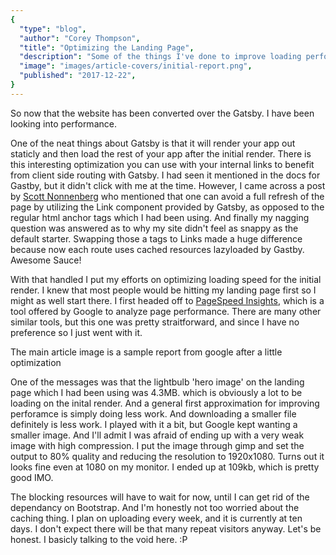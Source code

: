 ```yaml
---
{
  "type": "blog",
  "author": "Corey Thompson",
  "title": "Optimizing the Landing Page",
  "description": "Some of the things I've done to improve loading performance", 
  "image": "images/article-covers/initial-report.png",
  "published": "2017-12-22",
}
---
```


So now that the website has been converted over the Gatsby. I have been looking into performance.

One of the neat things about Gatsby is that it will render your app out staticly and then load the rest of your app after the initial render. There is this interesting optimization you can use with your internal links to benefit from client side routing with Gatsby. I had seen it mentioned in the docs for Gastby, but it didn't click with me at the time. However, I came across a post by [Scott Nonnenberg](https://blog.scottnonnenberg.com/practical-gatsby-js/) who mentioned that one can avoid a full refresh of the page by utilizing the Link component provided by Gatsby, as opposed to the regular html anchor tags which I had been using. And finally my nagging question was answered as to why my site didn't feel as snappy as the default starter. Swapping those a tags to Links made a huge difference because now each route uses cached resources lazyloaded by Gastby. Awesome Sauce!

With that handled I put my efforts on optimizing loading speed for the initial render. I knew that most people would be hitting my landing page first so I might as well start there. I first headed off to [PageSpeed Insights](https://developers.google.com/speed/pagespeed/insights/), which is a tool offered by Google to analyze page performance. There are many other similar tools, but this one was pretty straitforward, and since I have no preference so I just went with it.

The main article image is a sample report from google after a little optimization

One of the messages was that the lightbulb 'hero image' on the landing page which I had been using was 4.3MB. which is obviously a lot to be loading on the inital render. And a general first approximation for improving perforamce is simply doing less work. And downloading a smaller file definitely is less work. I played with it a bit, but Google kept wanting a smaller image. And I'll admit I was afraid of ending up with a very weak image with high compression. I put the image through gimp and set the output to 80% quality and reducing the resolution to 1920x1080. Turns out it looks fine even at 1080 on my monitor. I ended up at 109kb, which is pretty good IMO.

The blocking resources will have to wait for now, until I can get rid of the dependancy on Bootstrap. And I'm honestly not too worried about the caching thing. I plan on uploading every week, and it is currently at ten days. I don't expect there will be that many repeat visitors anyway. Let's be honest. I basicly talking to the void here. :P



